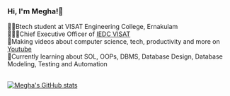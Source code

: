 ### Hi, I'm Megha!👋

👩‍🎓Btech student at VISAT Engineering College, Ernakulam<br/>
👩🏻‍💻Chief Executive Officer of [IEDC VISAT](https://visat.in/)<br/>
🎨Making videos about computer science, tech, productivity and more on [Youtube](https://www.youtube.com/channel/UCefgtpc2626NPGFskpzn41A)<br/>
🌹Currently learning about SOL, OOPs, DBMS, Database Design, Database Modeling, Testing and Automation
<br/>
<br/>

[![Megha's GitHub stats](https://github-readme-stats.vercel.app/api?username=megha-ranjith&show_icons=true&theme=radical)
](https://github.com/anuraghazra/github-readme-stats)
<!--
**megha-ranjith/megha-ranjith** is a ✨ _special_ ✨ repository because its `README.md` (this file) appears on your GitHub profile.

Here are some ideas to get you started:

- 🔭 I’m currently working on ...
- 🌱 I’m currently learning ...
- 👯 I’m looking to collaborate on ...
- 🤔 I’m looking for help with ...
- 💬 Ask me about ...
- 📫 How to reach me: ...
- 😄 Pronouns: ...
- ⚡ Fun fact: ...
-->
